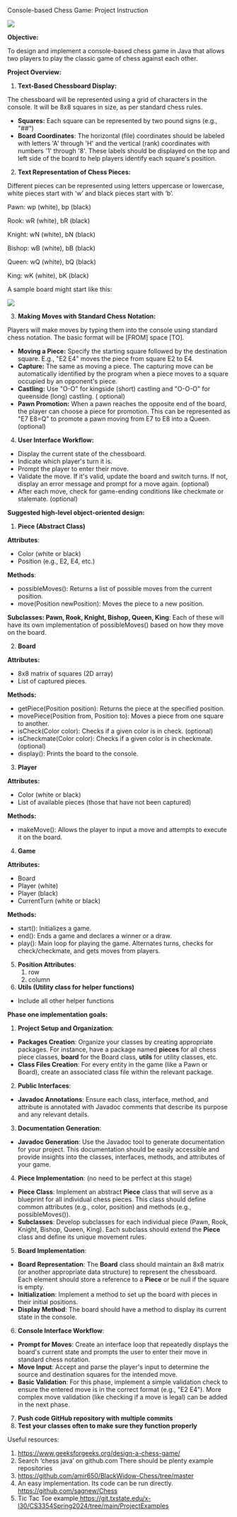 ﻿Console-based Chess Game: Project Instruction

![](CheatSheets/imgs/Aspose.Words.32c4c3e0-bf9e-4ed4-b40e-a645831afd94.001.jpeg)

**Objective:**

To design and implement a console-based chess game in Java that allows two players to play the
classic game of chess against each other.

**Project Overview:**

1. **Text-Based Chessboard Display:**

The chessboard will be represented using a grid of characters in the console. It will be 8x8 squares
in size, as per standard chess rules.

- **Squares:** Each square can be represented by two pound signs (e.g., "##")
- **Board Coordinates**: The horizontal (file) coordinates should be labeled with letters 'A'
  through 'H' and the vertical (rank) coordinates with numbers '1' through '8'. These labels should
  be displayed on the top and left side of the board to help players identify each square's
  position.

2. **Text Representation of Chess Pieces:**

Different pieces can be represented using letters uppercase or lowercase, white pieces start with
‘w’ and black pieces start with ‘b’.

Pawn: wp (white), bp (black)

Rook: wR (white), bR (black)

Knight: wN (white), bN (black)

Bishop: wB (white), bB (black)

Queen: wQ (white), bQ (black)

King: wK (white), bK (black)

A sample board might start like this:

![](CheatSheets/imgs/Aspose.Words.32c4c3e0-bf9e-4ed4-b40e-a645831afd94.002.png)

3. **Making Moves with Standard Chess Notation:**

Players will make moves by typing them into the console using standard chess notation. The basic
format will be [FROM] space [TO].

- **Moving a Piece:** Specify the starting square followed by the destination square. E.g., "E2 E4"
  moves the piece from square E2 to E4.
- **Capture:** The same as moving a piece. The capturing move can be automatically identified by the
  program when a piece moves to a square occupied by an opponent's piece.
- **Castling:** Use "O-O" for kingside (short) castling and "O-O-O" for queenside (long) castling. (
  optional)
- **Pawn Promotion:** When a pawn reaches the opposite end of the board, the player can choose a
  piece for promotion. This can be represented as "E7 E8=Q" to promote a pawn moving from E7 to E8
  into a Queen. (optional)

4. **User Interface Workflow:**

- Display the current state of the chessboard.
- Indicate which player's turn it is.
- Prompt the player to enter their move.
- Validate the move. If it's valid, update the board and switch turns. If not, display an error
  message and prompt for a move again. (optional)
- After each move, check for game-ending conditions like checkmate or stalemate. (optional)

**Suggested high-level object-oriented design:**

1. **Piece (Abstract Class)**

**Attributes**:

- Color (white or black)
- Position (e.g., E2, E4, etc.)

**Methods**:

- possibleMoves(): Returns a list of possible moves from the current position.
- move(Position newPosition): Moves the piece to a new position.

**Subclasses: Pawn, Rook, Knight, Bishop, Queen, King**: Each of these will have its own
implementation of possibleMoves() based on how they move on the board.

2. **Board**

**Attributes:**

- 8x8 matrix of squares (2D array)
- List of captured pieces.

**Methods:**

- getPiece(Position position): Returns the piece at the specified position.
- movePiece(Position from, Position to): Moves a piece from one square to another.
- isCheck(Color color): Checks if a given color is in check. (optional)
- isCheckmate(Color color): Checks if a given color is in checkmate. (optional)
- display(): Prints the board to the console.

3. **Player**

**Attributes:**

- Color (white or black)
- List of available pieces (those that have not been captured)

**Methods:**

- makeMove(): Allows the player to input a move and attempts to execute it on the board.

4. **Game**

**Attributes:**

- Board
- Player (white)
- Player (black)
- CurrentTurn (white or black)

**Methods:**

- start(): Initializes a game.
- end(): Ends a game and declares a winner or a draw.
- play(): Main loop for playing the game. Alternates turns, checks for check/checkmate, and gets
  moves from players.

5. **Position Attributes**:
    1. row
    1. column
5. **Utils (Utility class for helper functions)**

- Include all other helper functions

**Phase one implementation goals:**

1. **Project Setup and Organization**:

- **Packages Creation**: Organize your classes by creating appropriate packages. For instance, have
  a package named **pieces** for all chess piece classes, **board** for the Board class, **utils**
  for utility classes, etc.
- **Class Files Creation**: For every entity in the game (like a Pawn or Board), create an
  associated class file within the relevant package.

2. **Public Interfaces**:

- **Javadoc Annotations**: Ensure each class, interface, method, and attribute is annotated with
  Javadoc comments that describe its purpose and any relevant details.

3. **Documentation Generation**:

- **Javadoc Generation**: Use the Javadoc tool to generate documentation for your project. This
  documentation should be easily accessible and provide insights into the classes, interfaces,
  methods, and attributes of your game.

4. **Piece Implementation**: (no need to be perfect at this stage)

- **Piece Class**: Implement an abstract **Piece** class that will serve as a blueprint for all
  individual chess pieces. This class should define common attributes (e.g., color, position) and
  methods (e.g., possibleMoves()).
- **Subclasses**: Develop subclasses for each individual piece (Pawn, Rook, Knight, Bishop, Queen,
  King). Each subclass should extend the **Piece** class and define its unique movement rules.

5. **Board Implementation**:

- **Board Representation**: The **Board** class should maintain an 8x8 matrix (or another
  appropriate data structure) to represent the chessboard. Each element should store a reference to
  a **Piece** or be null if the square is empty.
- **Initialization**: Implement a method to set up the board with pieces in their initial positions.
- **Display Method**: The board should have a method to display its current state in the console.

6. **Console Interface Workflow**:

- **Prompt for Moves**: Create an interface loop that repeatedly displays the board's current state
  and prompts the user to enter their move in standard chess notation.
- **Move Input**: Accept and parse the player's input to determine the source and destination
  squares for the intended move.
- **Basic Validation**: For this phase, implement a simple validation check to ensure the entered
  move is in the correct format (e.g., "E2 E4"). More complex move validation (like checking if a
  move is legal) can be added in the next phase.

7. **Push code GitHub repository with multiple commits**
7. **Test your classes often to make sure they function properly**

Useful resources:

1. [https://www.geeksforgeeks.org/design-a-chess-game/ ](https://www.geeksforgeeks.org/design-a-chess-game/)
1. Search ‘chess java’ on github.com There should be plenty example repositories
1. [https://github.com/amir650/BlackWidow-Chess/tree/master ](https://github.com/amir650/BlackWidow-Chess/tree/master)
1. An easy implementation. Its code can be run
   directly.[ https://github.com/sagnew/Chess ](https://github.com/sagnew/Chess)
1. Tic Tac Toe
   example[ https://git.txstate.edu/x- l30/CS3354Spring2024/tree/main/ProjectExamples ](https://git.txstate.edu/x-l30/CS3354Spring2024/tree/main/ProjectExamples)
